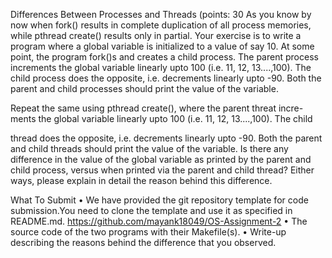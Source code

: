 Differences Between Processes and Threads (points:
30
As you know by now when fork() results in complete duplication of all process
memories, while pthread create() results only in partial. Your exercise is
to write a program where a global variable is initialized to a value of say 10.
At some point, the program fork()s and creates a child process. The parent
process increments the global variable linearly upto 100 (i.e. 11, 12, 13....,100).
The child process does the opposite, i.e. decrements linearly upto -90. Both
the parent and child processes should print the value of the variable.

Repeat the same using pthread create(), where the parent threat incre-
ments the global variable linearly upto 100 (i.e. 11, 12, 13....,100). The child

thread does the opposite, i.e. decrements linearly upto -90. Both the parent
and child threads should print the value of the variable.
Is there any difference in the value of the global variable as printed by the
parent and child process, versus when printed via the parent and child thread?
Either ways, please explain in detail the reason behind this difference.

What To Submit
• We have provided the git repository template for code submission.You
need to clone the template and use it as specified in README.md.
https://github.com/mayank18049/OS-Assignment-2
• The source code of the two programs with their Makefile(s).
• Write-up describing the reasons behind the difference that you observed.
